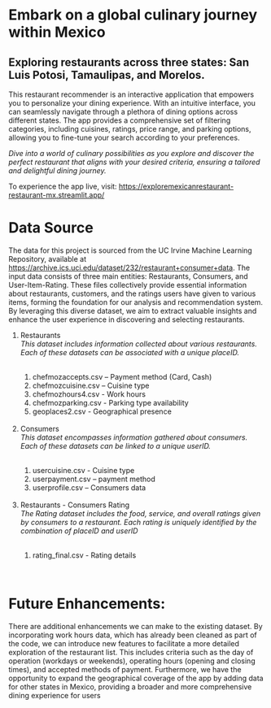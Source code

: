 # **Embark on a global culinary journey within Mexico** 
## Exploring restaurants across three states: San Luis Potosi, Tamaulipas, and Morelos.

This restaurant recommender is an interactive application that empowers you to personalize your dining experience. With an intuitive interface, you can seamlessly navigate through a plethora of dining options across different states. The app provides a comprehensive set of filtering categories, including cuisines, ratings, price range, and parking options, allowing you to fine-tune your search according to your preferences.<br>

*Dive into a world of culinary possibilities as you explore and discover the perfect restaurant that aligns with your desired criteria, ensuring a tailored and delightful dining journey.*<br>

To experience the app live, visit: https://exploremexicanrestaurant-restaurant-mx.streamlit.app/ 

# Data Source<br>
The data for this project is sourced from the UC Irvine Machine Learning Repository, available at https://archive.ics.uci.edu/dataset/232/restaurant+consumer+data. The input data consists of three main entities: Restaurants, Consumers, and User-Item-Rating. These files collectively provide essential information about restaurants, customers, and the ratings users have given to various items, forming the foundation for our analysis and recommendation system. By leveraging this diverse dataset, we aim to extract valuable insights and enhance the user experience in discovering and selecting restaurants.

<ol>
  <li>Restaurants </li><em> This dataset includes information collected about various restaurants. Each of these datasets can be associated with a unique placeID.</em><br><br>

  <ol> 
  <li>chefmozaccepts.csv – Payment method (Card, Cash)</li>
  <li> chefmozcuisine.csv – Cuisine type</li>
  <li> chefmozhours4.csv - Work hours</li>
  <li> chefmozparking.csv - Parking type availability</li>	
  <li> geoplaces2.csv - Geographical presence </ol>
<br>
  <li>Consumers </li><em>This dataset encompasses information gathered about consumers. Each of these datasets can be linked to a unique userID.</em> <br><br>
  <ol> 
  <li>usercuisine.csv - Cuisine type</li>
  <li>userpayment.csv – payment method</li>
  <li>userprofile.csv – Consumers data </li></ol>	
  <br>
  <li>Restaurants - Consumers Rating</li><em>The Rating dataset includes the food, service, and overall ratings given by consumers to a restaurant. Each rating is uniquely identified by the combination of placeID and userID</em><br><br>
  <ol> 
  <li>rating_final.csv - Rating details</li></ol>
</ol>
<br> 

# Future Enhancements: <br>
There are additional enhancements we can make to the existing dataset. By incorporating work hours data, which has already been cleaned as part of the code, we can introduce new features to facilitate a more detailed exploration of the restaurant list. This includes criteria such as the day of operation (workdays or weekends), operating hours (opening and closing times), and accepted methods of payment. Furthermore, we have the opportunity to expand the geographical coverage of the app by adding data for other states in Mexico, providing a broader and more comprehensive dining experience for users
